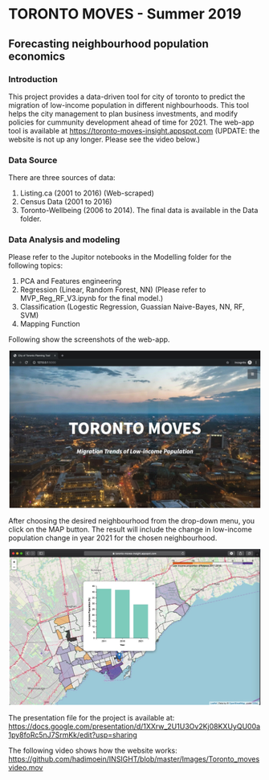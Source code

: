 # TORONTO MOVES - Summer 2019
## Forecasting neighbourhood population economics

### Introduction
This project provides a data-driven tool for city of toronto to predict the migration of low-income population in different nighbourhoods. This tool helps the city management to plan business investments, and modify policies for cummunity development ahead of time for 2021. The web-app tool is available at https://toronto-moves-insight.appspot.com (UPDATE: the website is not up any longer. Please see the video below.) 

### Data Source
There are three sources of data: 
1. Listing.ca (2001 to 2016) (Web-scraped) 
2. Census Data (2001 to 2016) 
3. Toronto-Wellbeing (2006 to 2014). 
The final data is available in the Data folder. 

### Data Analysis and modeling
Please refer to the Jupitor notebooks in the Modelling folder for the following topics:
1. PCA and Features engineering
2. Regression (Linear, Random Forest, NN) (Please refer to MVP_Reg_RF_V3.ipynb for the final model.)
3. Classification (Logestic Regression, Guassian Naive-Bayes, NN, RF, SVM)
4. Mapping Function


Following show the screenshots of the web-app. 
<p align="center">
  <img width="500" src="https://raw.githubusercontent.com/hadimoein/INSIGHT/master/Images/Image%202019-06-04%20at%2011.54%20AM.jpg"></img>
</p>

After choosing the desired neighbourhood from the drop-down menu, you click on the MAP button. The result will include the change in low-income population change in year 2021 for the chosen neighbourhood. 

<p align="center">
  <img width="500" src="https://github.com/hadimoein/INSIGHT/blob/master/Images/Image%202019-06-18%20at%2011.11%20AM.jpg"></img>
</p>

The presentation file for the project is available at:
https://docs.google.com/presentation/d/1XXrw_2U1U3Ov2Kj08KXUyQU00a1py8foRc5nJ7SrmKk/edit?usp=sharing

The following video shows how the website works:
https://github.com/hadimoein/INSIGHT/blob/master/Images/Toronto_movesvideo.mov
